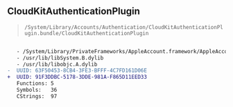 ## CloudKitAuthenticationPlugin

> `/System/Library/Accounts/Authentication/CloudKitAuthenticationPlugin.bundle/CloudKitAuthenticationPlugin`

```diff

   - /System/Library/PrivateFrameworks/AppleAccount.framework/AppleAccount
   - /usr/lib/libSystem.B.dylib
   - /usr/lib/libobjc.A.dylib
-  UUID: 63F50453-8CB4-3FE3-BFFF-4C7FD161D06E
+  UUID: 91F3DDBC-5178-3DDE-981A-F865D11EED33
   Functions: 5
   Symbols:   36
   CStrings:  97

```
